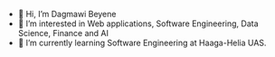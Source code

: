 - 👋 Hi, I’m Dagmawi Beyene
- 👀 I’m interested in Web applications, Software Engineering, Data Science, Finance and AI
- 🌱 I’m currently learning Software Engineering at Haaga-Helia UAS.

<!---
Dagmawi-Beyene/Dagmawi-Beyene is a ✨ special ✨ repository because its `README.md` (this file) appears on your GitHub profile.
You can click the Preview link to take a look at your changes.
--->
